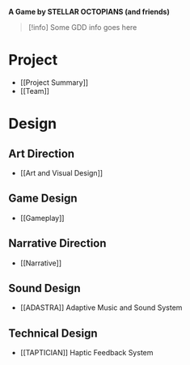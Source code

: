  **A Game by STELLAR OCTOPIANS (and friends)**

>[!info]
>Some GDD info goes here   
# Project
* [[Project Summary]]
* [[Team]]
# Design
## Art Direction
- [[Art and Visual Design]]
## Game Design
* [[Gameplay]]
## Narrative Direction
* [[Narrative]]
## Sound Design
* [[ADASTRA]] Adaptive Music and Sound System
## Technical Design
* [[TAPTICIAN]] Haptic Feedback System